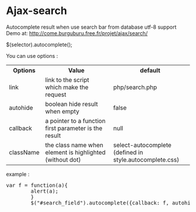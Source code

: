 Ajax-search
===========

Autocomplete result when use search bar from database utf-8 support 
Demo at: http://come.burguburu.free.fr/projet/ajax/search/

$(selector).autocomplete();

You can use options :

<table>
<tr><th>Options </th><th>Value</th><th>default</th></tr>
<tr><td> link </td><td>link to the script<br/>which make the request </td><td>php/search.php</td></tr>
<tr><td>autohide</td><td>boolean hide result when empty</td><td> false</td></tr>
<tr><td>callback</td><td>a pointer to a function<br/>first parameter is the result</td><td>null</td></tr>
<tr><td>className</td><td>the class name when element is highlighted (without dot)</td><td> select-autocomplete <br/>(defined in style.autocomplete.css)</td></tr>
</table>

example : 
<pre>
var f = function(a){
		alert(a);
		}
		$("#search_field").autocomplete({callback: f, autohide: true, className: "perso"});
		</pre>
